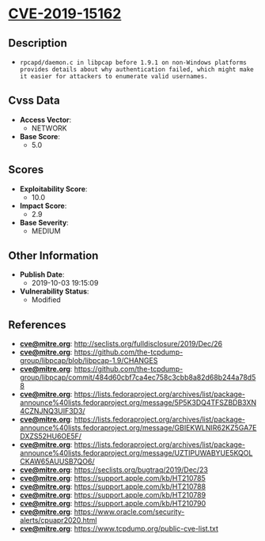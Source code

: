 
# [CVE-2019-15162](http://seclists.org/fulldisclosure/2019/Dec/26)

## Description

- `rpcapd/daemon.c in libpcap before 1.9.1 on non-Windows platforms provides details about why authentication failed, which might make it easier for attackers to enumerate valid usernames.`

## Cvss Data

- **Access Vector**:
  - NETWORK
- **Base Score**:
  - 5.0

## Scores

- **Exploitability Score**:
  - 10.0
- **Impact Score**:
  - 2.9
- **Base Severity**:
  - MEDIUM

## Other Information

- **Publish Date**:
  - 2019-10-03 19:15:09
- **Vulnerability Status**:
  - Modified

## References

- **cve@mitre.org**: http://seclists.org/fulldisclosure/2019/Dec/26
- **cve@mitre.org**: https://github.com/the-tcpdump-group/libpcap/blob/libpcap-1.9/CHANGES
- **cve@mitre.org**: https://github.com/the-tcpdump-group/libpcap/commit/484d60cbf7ca4ec758c3cbb8a82d68b244a78d58
- **cve@mitre.org**: https://lists.fedoraproject.org/archives/list/package-announce%40lists.fedoraproject.org/message/5P5K3DQ4TFSZBDB3XN4CZNJNQ3UIF3D3/
- **cve@mitre.org**: https://lists.fedoraproject.org/archives/list/package-announce%40lists.fedoraproject.org/message/GBIEKWLNIR62KZ5GA7EDXZS52HU6OE5F/
- **cve@mitre.org**: https://lists.fedoraproject.org/archives/list/package-announce%40lists.fedoraproject.org/message/UZTIPUWABYUE5KQOLCKAW65AUUSB7QO6/
- **cve@mitre.org**: https://seclists.org/bugtraq/2019/Dec/23
- **cve@mitre.org**: https://support.apple.com/kb/HT210785
- **cve@mitre.org**: https://support.apple.com/kb/HT210788
- **cve@mitre.org**: https://support.apple.com/kb/HT210789
- **cve@mitre.org**: https://support.apple.com/kb/HT210790
- **cve@mitre.org**: https://www.oracle.com/security-alerts/cpuapr2020.html
- **cve@mitre.org**: https://www.tcpdump.org/public-cve-list.txt
